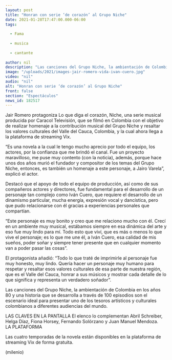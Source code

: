 ```yaml
---
layout: post
title: "Honran con serie ‘de corazón’ al Grupo Niche"
date: 2021-01-28T17:47:00.000-06:00
tags:
  
  - Fama
  
  - musica
  
  - cantante
  
author: nil
description: "Las canciones del Grupo Niche, la ambientación de Colombia en los años 80 y una historia que se desarrolla a través de 100 episodios son el escenario ideal para presentar uno de los tesoros artísticos y culturales colombianos."
image: "/uploads/2021/images-jair-romero-vida-ivan-cuero.jpg"
video: "nil"
audio: "nil"
alt: "Honran con serie ‘de corazón’ al Grupo Niche"
front: false
section: "Espectáculos"
news_id: 182517
---
```


Jair Romero protagoniza Lo que diga el corazón, Niche, una serie musical producida por Caracol Televisión, que se filmó en Colombia con el objetivo de realizar homenaje a la contribución musical del Grupo Niche y resaltar los valores culturales del Valle del Cauca, Colombia, y la cual ahora llega a la plataforma de streaming Vix. 

“Es una novela a la cual le tengo mucho aprecio por todo el equipo, los actores, por la confianza que me brindó el canal. Fue un proyecto maravilloso, me puse muy contento (con la noticia), además, porque hace unos dos años murió el fundador y compositor de los temas del Grupo Niche, entonces, es también un homenaje a este personaje, a Jairo Varela”, explicó el actor. 

Destacó que el apoyo de todo el equipo de producción, así como de sus compañeros actores y directores, fue fundamental para el desarrollo de un personaje tan complejo como Iván Cuero, que requiere el desarrollo de un dinamismo particular, mucha energía, expresión vocal y dancística, pero que pudo relacionarse con él gracias a experiencias personales que compartían. 

“Este personaje es muy bonito y creo que me relaciono mucho con él. Crecí en un ambiente muy musical, estábamos siempre en esa dinámica del arte y eso fue muy lindo para mí. Todo esto que viví, que es más o menos lo que vive el personaje; es lo que me une él, a Iván Cuero, esa calidad de mis sueños, poder soñar y siempre tener presente que en cualquier momento van a poder pasar las cosas”. 

El protagonista añadió: “Todo lo que traté de imprimirle al personaje fue muy honesto, muy lindo. Quería hacer un personaje muy humano para respetar y resaltar esos valores culturales de esa parte de nuestra región, que es el Valle del Cauca, honrar a sus músicos y mostrar cada detalle de lo que significa y representa un verdadero soñador”. 

Las canciones del Grupo Niche, la ambientación de Colombia en los años 80 y una historia que se desarrolla a través de 100 episodios son el escenario ideal para presentar uno de los tesoros artísticos y culturales colombianos a diferentes audiencias del mundo. 

LAS CLAVES 
EN LA PANTALLA 
El elenco lo complementan Abril Schreiber, Helga Díaz, Fiona Horsey, Fernando Solórzano y Juan Manuel Mendoza.  
LA PLATAFORMA 

Las cuatro temporadas de la novela están disponibles en la plataforma de streaming Vix de forma gratuita. 

(milenio)